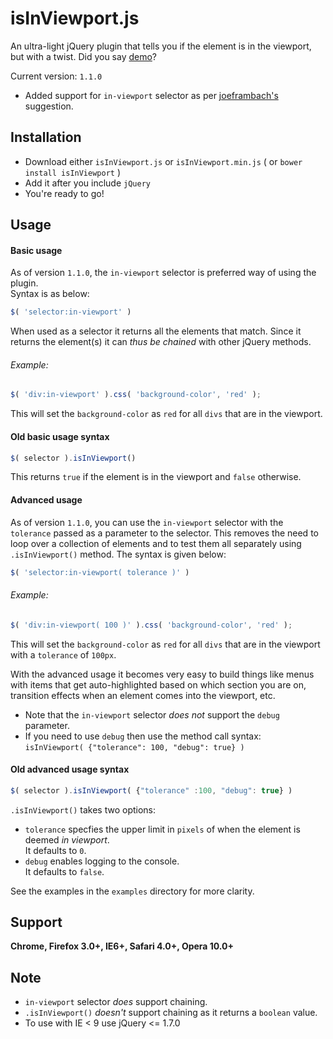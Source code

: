 isInViewport.js
================
An ultra-light jQuery plugin that tells you if the element is in the viewport, but with a twist.
Did you say [demo](http://experiments.muditameta.com/isInViewport/)?

Current version: `1.1.0`
- Added support for `in-viewport` selector as per [joeframbach's](http://www.reddit.com/user/joeframbach) suggestion.

Installation
----------------
- Download either `isInViewport.js` or `isInViewport.min.js` ( or `bower install isInViewport` )
- Add it after you include `jQuery`
- You're ready to go!

Usage
----------------
#### Basic usage
As of version `1.1.0`, the `in-viewport` selector is preferred way of using the plugin.   
Syntax is as below:
```javascript
$( 'selector:in-viewport' )
```
When used as a selector it returns all the elements that match. Since it returns the element(s) it can *thus be chained* with other jQuery methods. 

###### Example:
```javascript
$( 'div:in-viewport' ).css( 'background-color', 'red' );
```
This will set the `background-color` as `red` for all `divs` that are in the viewport.

#### Old basic usage syntax
```javascript
$( selector ).isInViewport()
```
This returns `true` if the element is in the viewport and `false` otherwise.

#### Advanced usage
As of version `1.1.0`, you can use the `in-viewport` selector with the `tolerance` passed as a parameter to the selector. This removes the need to loop over a collection of elements and to test them all separately using `.isInViewport()` method. The syntax is given below:
```javascript
$( 'selector:in-viewport( tolerance )' )
```
###### Example:
```javascript
$( 'div:in-viewport( 100 )' ).css( 'background-color', 'red' );
```
This will set the `background-color` as `red` for all `divs` that are in the viewport with a `tolerance` of `100px`.   

With the advanced usage it becomes very easy to build things like menus with items that get auto-highlighted based on which section you are on, transition effects when an element comes into the viewport, etc.

- Note that the `in-viewport` selector *does not* support the `debug` parameter.   
- If you need to use `debug` then use the method call syntax:   
`isInViewport( {"tolerance": 100, "debug": true} )`

#### Old advanced usage syntax
```javascript
$( selector ).isInViewport( {"tolerance" :100, "debug": true} )
```
`.isInViewport()` takes two options:

- `tolerance` specfies the upper limit in `pixels` of when the element is deemed *in viewport*.   
It defaults to `0`.
- `debug` enables logging to the console.   
It defaults to `false`.

See the examples in the `examples` directory for more clarity.

## Support
__Chrome, Firefox 3.0+, IE6+, Safari 4.0+, Opera 10.0+__

## Note
- `in-viewport` selector *does* support chaining.
- `.isInViewport()` *doesn't* support chaining as it returns a `boolean` value.
- To use with IE < 9 use jQuery <= 1.7.0
